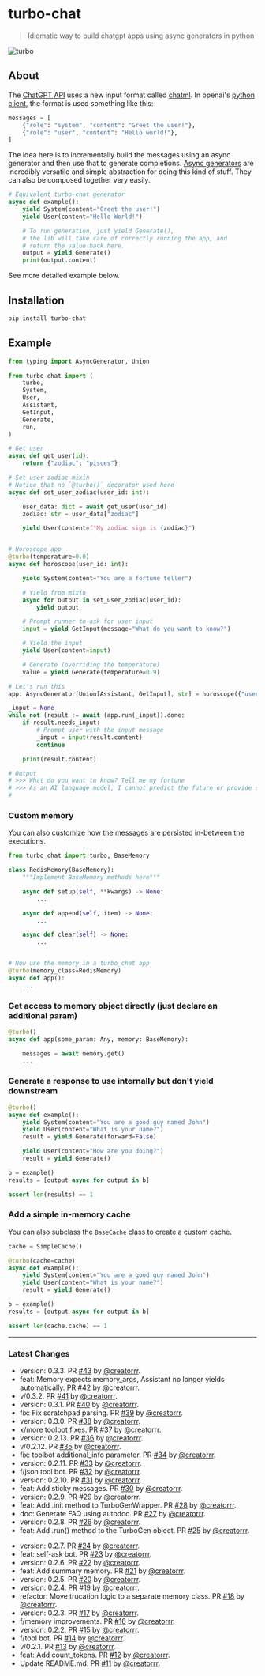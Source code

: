 # turbo-chat

> Idiomatic way to build chatgpt apps using async generators in python

![turbo](https://user-images.githubusercontent.com/931887/222912628-8662fad0-091f-4cb8-92f3-6cce287716e9.jpg)

## About

The [ChatGPT API](https://openai.com/blog/introducing-chatgpt-and-whisper-apis) uses a new input format called [chatml](https://github.com/openai/openai-python/blob/main/chatml.md). In openai's [python client](https://github.com/openai/openai-python/blob/main/chatml.md), the format is used something like this:

```python
messages = [
    {"role": "system", "content": "Greet the user!"},
    {"role": "user", "content": "Hello world!"},
]
```

The idea here is to incrementally build the messages using an async generator and then use that to generate completions. [Async generators](https://superfastpython.com/asynchronous-generators-in-python/) are incredibly versatile and simple abstraction for doing this kind of stuff. They can also be composed together very easily.

```python
# Equivalent turbo-chat generator
async def example():
    yield System(content="Greet the user!")
    yield User(content="Hello World!")

    # To run generation, just yield Generate(),
    # the lib will take care of correctly running the app, and
    # return the value back here.
    output = yield Generate()
    print(output.content)
```

See more detailed example below.

## Installation

```bash
pip install turbo-chat
```

## Example

```python
from typing import AsyncGenerator, Union

from turbo_chat import (
    turbo,
    System,
    User,
    Assistant,
    GetInput,
    Generate,
    run,
)

# Get user
async def get_user(id):
    return {"zodiac": "pisces"}

# Set user zodiac mixin
# Notice that no `@turbo()` decorator used here
async def set_user_zodiac(user_id: int):

    user_data: dict = await get_user(user_id)
    zodiac: str = user_data["zodiac"]

    yield User(content=f"My zodiac sign is {zodiac}")


# Horoscope app
@turbo(temperature=0.0)
async def horoscope(user_id: int):

    yield System(content="You are a fortune teller")

    # Yield from mixin
    async for output in set_user_zodiac(user_id):
        yield output

    # Prompt runner to ask for user input
    input = yield GetInput(message="What do you want to know?")

    # Yield the input
    yield User(content=input)

    # Generate (overriding the temperature)
    value = yield Generate(temperature=0.9)

# Let's run this
app: AsyncGenerator[Union[Assistant, GetInput], str] = horoscope({"user_id": 1})

_input = None
while not (result := await (app.run(_input)).done:
    if result.needs_input:
        # Prompt user with the input message
        _input = input(result.content)
        continue

    print(result.content)

# Output
# >>> What do you want to know? Tell me my fortune
# >>> As an AI language model, I cannot predict the future or provide supernatural fortune-telling. However, I can offer guidance and advice based on your current situation and past experiences. Is there anything specific you would like me to help you with?
#

```

### Custom memory

You can also customize how the messages are persisted in-between the executions.

```python
from turbo_chat import turbo, BaseMemory

class RedisMemory(BaseMemory):
    """Implement BaseMemory methods here"""

    async def setup(self, **kwargs) -> None:
        ...

    async def append(self, item) -> None:
        ...

    async def clear(self) -> None:
        ...


# Now use the memory in a turbo_chat app
@turbo(memory_class=RedisMemory)
async def app():
    ...
```

### Get access to memory object directly (just declare an additional param)

```python
@turbo()
async def app(some_param: Any, memory: BaseMemory):

    messages = await memory.get()
    ...
```

### Generate a response to use internally but don't yield downstream

```python
@turbo()
async def example():
    yield System(content="You are a good guy named John")
    yield User(content="What is your name?")
    result = yield Generate(forward=False)

    yield User(content="How are you doing?")
    result = yield Generate()

b = example()
results = [output async for output in b]

assert len(results) == 1
```

### Add a simple in-memory cache

You can also subclass the `BaseCache` class to create a custom cache.

```python
cache = SimpleCache()

@turbo(cache=cache)
async def example():
    yield System(content="You are a good guy named John")
    yield User(content="What is your name?")
    result = yield Generate()

b = example()
results = [output async for output in b]

assert len(cache.cache) == 1

```

---

### Latest Changes

* version: 0.3.3. PR [#43](https://github.com/creatorrr/turbo-chat/pull/43) by [@creatorrr](https://github.com/creatorrr).
* feat: Memory expects memory_args, Assistant no longer yields automatically. PR [#42](https://github.com/creatorrr/turbo-chat/pull/42) by [@creatorrr](https://github.com/creatorrr).
* v/0.3.2. PR [#41](https://github.com/creatorrr/turbo-chat/pull/41) by [@creatorrr](https://github.com/creatorrr).
* version: 0.3.1. PR [#40](https://github.com/creatorrr/turbo-chat/pull/40) by [@creatorrr](https://github.com/creatorrr).
* fix: Fix scratchpad parsing. PR [#39](https://github.com/creatorrr/turbo-chat/pull/39) by [@creatorrr](https://github.com/creatorrr).
* version: 0.3.0. PR [#38](https://github.com/creatorrr/turbo-chat/pull/38) by [@creatorrr](https://github.com/creatorrr).
* x/more toolbot fixes. PR [#37](https://github.com/creatorrr/turbo-chat/pull/37) by [@creatorrr](https://github.com/creatorrr).
* version: 0.2.13. PR [#36](https://github.com/creatorrr/turbo-chat/pull/36) by [@creatorrr](https://github.com/creatorrr).
* v/0.2.12. PR [#35](https://github.com/creatorrr/turbo-chat/pull/35) by [@creatorrr](https://github.com/creatorrr).
* fix: toolbot additional_info parameter. PR [#34](https://github.com/creatorrr/turbo-chat/pull/34) by [@creatorrr](https://github.com/creatorrr).
* version: 0.2.11. PR [#33](https://github.com/creatorrr/turbo-chat/pull/33) by [@creatorrr](https://github.com/creatorrr).
* f/json tool bot. PR [#32](https://github.com/creatorrr/turbo-chat/pull/32) by [@creatorrr](https://github.com/creatorrr).
* version: 0.2.10. PR [#31](https://github.com/creatorrr/turbo-chat/pull/31) by [@creatorrr](https://github.com/creatorrr).
* feat: Add sticky messages. PR [#30](https://github.com/creatorrr/turbo-chat/pull/30) by [@creatorrr](https://github.com/creatorrr).
* version: 0.2.9. PR [#29](https://github.com/creatorrr/turbo-chat/pull/29) by [@creatorrr](https://github.com/creatorrr).
* feat: Add .init method to TurboGenWrapper. PR [#28](https://github.com/creatorrr/turbo-chat/pull/28) by [@creatorrr](https://github.com/creatorrr).
* doc: Generate FAQ using autodoc. PR [#27](https://github.com/creatorrr/turbo-chat/pull/27) by [@creatorrr](https://github.com/creatorrr).
* version: 0.2.8. PR [#26](https://github.com/creatorrr/turbo-chat/pull/26) by [@creatorrr](https://github.com/creatorrr).
* feat: Add .run() method to the TurboGen object. PR [#25](https://github.com/creatorrr/turbo-chat/pull/25) by [@creatorrr](https://github.com/creatorrr).
- version: 0.2.7. PR [#24](https://github.com/creatorrr/turbo-chat/pull/24) by [@creatorrr](https://github.com/creatorrr).
- feat: self-ask bot. PR [#23](https://github.com/creatorrr/turbo-chat/pull/23) by [@creatorrr](https://github.com/creatorrr).
- version: 0.2.6. PR [#22](https://github.com/creatorrr/turbo-chat/pull/22) by [@creatorrr](https://github.com/creatorrr).
- feat: Add summary memory. PR [#21](https://github.com/creatorrr/turbo-chat/pull/21) by [@creatorrr](https://github.com/creatorrr).
- version: 0.2.5. PR [#20](https://github.com/creatorrr/turbo-chat/pull/20) by [@creatorrr](https://github.com/creatorrr).
- version: 0.2.4. PR [#19](https://github.com/creatorrr/turbo-chat/pull/19) by [@creatorrr](https://github.com/creatorrr).
- refactor: Move trucation logic to a separate memory class. PR [#18](https://github.com/creatorrr/turbo-chat/pull/18) by [@creatorrr](https://github.com/creatorrr).
- version: 0.2.3. PR [#17](https://github.com/creatorrr/turbo-chat/pull/17) by [@creatorrr](https://github.com/creatorrr).
- f/memory improvements. PR [#16](https://github.com/creatorrr/turbo-chat/pull/16) by [@creatorrr](https://github.com/creatorrr).
- version: 0.2.2. PR [#15](https://github.com/creatorrr/turbo-chat/pull/15) by [@creatorrr](https://github.com/creatorrr).
- f/tool bot. PR [#14](https://github.com/creatorrr/turbo-chat/pull/14) by [@creatorrr](https://github.com/creatorrr).
- v/0.2.1. PR [#13](https://github.com/creatorrr/turbo-chat/pull/13) by [@creatorrr](https://github.com/creatorrr).
- feat: Add count_tokens. PR [#12](https://github.com/creatorrr/turbo-chat/pull/12) by [@creatorrr](https://github.com/creatorrr).
- Update README.md. PR [#11](https://github.com/creatorrr/turbo-chat/pull/11) by [@creatorrr](https://github.com/creatorrr).
